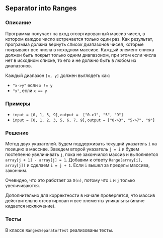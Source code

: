 ## Separator into Ranges

### Описание

Программа получает на вход отсортированный массив чисел, в котором каждое число встречается только один раз. 
Как результат, программа должна вернуть список диапазонов чисел, которые покрывают все числа в исходном массиве. 
Каждый элемент списка должен быть покрыт только одним диапазоном, при этом если числа нет в исходном списке, то его и не должно быть в любом из диапазонов.

Каждый диапазон `[x, y]` должен выглядеть как:
* `"x->y"` если `x != y`
* `"x"`, если `x == y`

### Примеры
* `input = [0, 1, 5, 9]`, `output =  ["0->1", "5", "9"]`
* `input = [0, 1, 2, 3, 5, 6, 7, 9]`, `output = ["0->3", "5->7", "9"]`

### Решение

Метод двух указателей. Будем поддерживать текущий указатель `i` на позицию в массиве. 
Заведем второй указатель `j = i` и будем постепенно увеличивать `j`, пока не закончился массив и выполняется `array[j + 1] - array[j] = 1`.
Добавим к ответу `Range(array[i], array[j])` и сделаем `i = j + 1`. Если `i` вышел за пределы массива, закончим.

Очевидно, что это работает за `O(n)`, потому что `i` и `j` только увеличиваются. 

Дополнительно для корректности в начале проверяется, что массив действительно отсортирован и все элементы уникальны (иначе кидается исключение).

### Тесты

В классе `RangesSeparatorTest` реализованы тесты.

